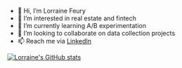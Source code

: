 - 👋 Hi, I’m Lorraine Feury
- 👀 I’m interested in real estate and fintech
- 🌱 I’m currently learning A/B experimentation
- 💞️ I’m looking to collaborate on data collection projects
- 📫 Reach me via [LinkedIn](https://www.linkedin.com/in/lorrainefeury/)

[![Lorraine's GitHub stats](https://github-readme-stats.vercel.app/api?username=lofeury)](https://github.com/lofeury/github-readme-stats)


<!---
lofeury/lofeury is a ✨ special ✨ repository because its `README.md` (this file) appears on your GitHub profile.
You can click the Preview link to take a look at your changes.
--->
